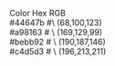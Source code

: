 Color	Hex	RGB \
#44647b	 #\ (68,100,123)\
#a98163	# \ (169,129,99)\
#bebb92	# \ (190,187,146)\
#c4d5d3	# \ (196,213,211)


